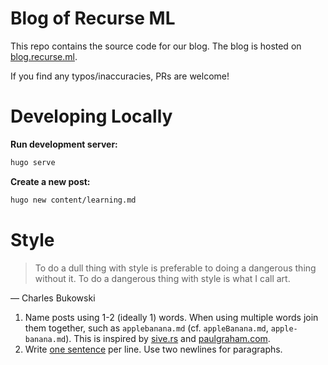# Blog of Recurse ML

This repo contains the source code for our blog.
The blog is hosted on [blog.recurse.ml](https://blog.recurse.ml).

If you find any typos/inaccuracies, PRs are welcome!

# Developing Locally

**Run development server:**

```bash
hugo serve
```

**Create a new post:**

```bash
hugo new content/learning.md
```

# Style

> To do a dull thing with style is preferable to doing a dangerous thing without it.
> To do a dangerous thing with style is what I call art.

— Charles Bukowski

1. Name posts using 1-2 (ideally 1) words.
    When using multiple words join them together, such as `applebanana.md` (cf. `appleBanana.md`, `apple-banana.md`).
    This is inspired by [sive.rs](https://sive.rs) and [paulgraham.com](https://paulgraham.com).
2. Write [one sentence](https://sive.rs/1s) per line.
    Use two newlines for paragraphs.
